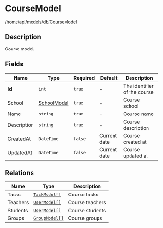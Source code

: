 # CourseModel

/[home](/README.md)/[api](/docs/api/README.md)/[models](/docs/api/README.md#models)/[db](/docs/api/README.md#database-models)/[CourseModel](/docs/api/models/db/Course.md)

## Description

Course model.

## Fields

| Name | Type | Required | Default | Description |
| ---- | ---- | -------- | ------- | ----------- |
| __Id__ | `int` | `true` | - | The identifier of the course |
| School | [SchoolModel](School.md) | `true` | - | Course school |
| Name | `string` | `true` | - | Course name |
| Description | `string` | `true` | - | Course description |
| CreatedAt | `DateTime` | `false` | Current date | Course created at |
| UpdatedAt | `DateTime` | `false` | Current date | Course updated at |

## Relations

| Name | Type | Description |
| ---- | ---- | ----------- |
| Tasks | [`TaskModel[]`](Task.md) | Course tasks |
| Teachers | [`UserModel[]`](User.md) | Course teachers |
| Students | [`UserModel[]`](User.md) | Course students |
| Groups | [`GroupModel[]`](Group.md) | Course groups |
